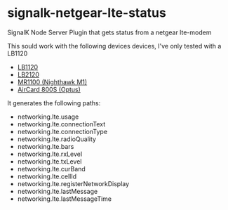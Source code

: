 # signalk-netgear-lte-status
SignalK Node Server Plugin that gets status from a netgear lte-modem

This sould work with the following devices devices, I've only tested with a LB1120
* [LB1120](https://www.netgear.com/home/products/mobile-broadband/lte-modems/LB1120.aspx)
* [LB2120](https://www.netgear.com/home/products/mobile-broadband/lte-modems/LB2120.aspx)
* [MR1100 (Nighthawk M1)](https://www.netgear.com/support/product/MR1100.aspx)
* [AirCard 800S (Optus)](https://www.netgear.com/support/product/AC800S_Optus.aspx)

It generates the following paths:

* networking.lte.usage
* networking.lte.connectionText
* networking.lte.connectionType
* networking.lte.radioQuality
* networking.lte.bars
* networking.lte.rxLevel
* networking.lte.txLevel
* networking.lte.curBand
* networking.lte.cellId
* networking.lte.registerNetworkDisplay
* networking.lte.lastMessage
* networking.lte.lastMessageTime
